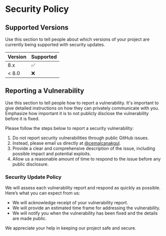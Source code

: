 # Security Policy

## Supported Versions

Use this section to tell people about which versions of your project are currently being supported with security updates.

| Version | Supported          |
| ------- | ------------------ |
| 8.x     | :white_check_mark: |
| < 8.0   | :x:                |

## Reporting a Vulnerability

Use this section to tell people how to report a vulnerability. It's important to give detailed instructions on how they can privately communicate with you. Emphasize how important it is to not publicly disclose the vulnerability before it is fixed.

Please follow the steps below to report a security vulnerability:

1. Do not report security vulnerabilities through public GitHub issues.
2. Instead, please email us directly at [@cemalcanakgul](https://www.linkedin.com/in/cemalcanakgul).
3. Provide a clear and comprehensive description of the issue, including possible impact and potential exploits.
4. Allow us a reasonable amount of time to respond to the issue before any public disclosure.

### Security Update Policy

We will assess each vulnerability report and respond as quickly as possible. Here’s what you can expect from us:

- We will acknowledge receipt of your vulnerability report.
- We will provide an estimated time frame for addressing the vulnerability.
- We will notify you when the vulnerability has been fixed and the details are made public.

We appreciate your help in keeping our project safe and secure.
